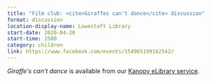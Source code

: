 ```yaml
---
title: "Film club: <cite>Giraffes can't dance</cite> discussion"
format: discussion
location-display-name: Lowestoft Library
start-date: 2020-04-20
start-time: 1500
category: children
link: https://www.facebook.com/events/154965199162542/
---
```


<cite>Giraffe's can't dance</cite> is available from our [Kanopy eLibrary service](/elibrary/kanopy/).
